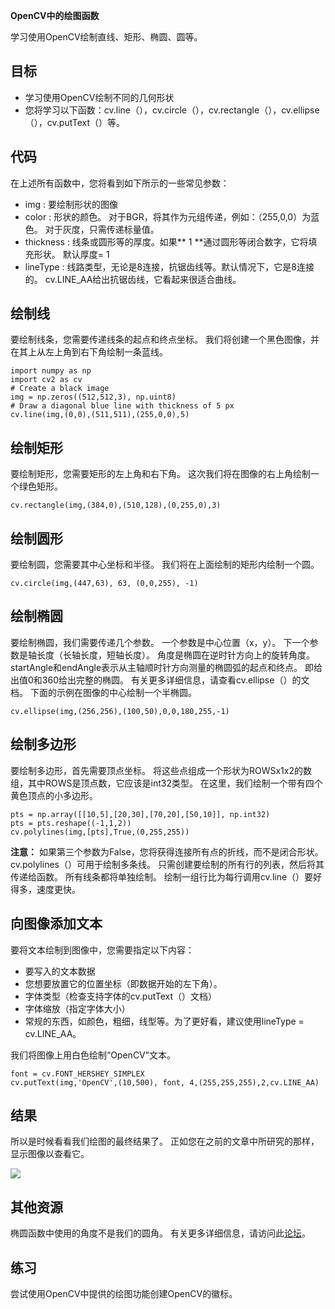 **OpenCV中的绘图函数**

学习使用OpenCV绘制直线、矩形、椭圆、圆等。

## 目标 ##

- 学习使用OpenCV绘制不同的几何形状
- 您将学习以下函数：cv.line（），cv.circle（），cv.rectangle（），cv.ellipse（），cv.putText（）等。

## 代码 ##

在上述所有函数中，您将看到如下所示的一些常见参数：

- img : 要绘制形状的图像
- color : 形状的颜色。 对于BGR，将其作为元组传递，例如：（255,0,0）为蓝色。 对于灰度，只需传递标量值。
- thickness : 线条或圆形等的厚度。如果**   1 **通过圆形等闭合数字，它将填充形状。 默认厚度= 1
- lineType : 线路类型，无论是8连接，抗锯齿线等。默认情况下，它是8连接的。 cv.LINE_AA给出抗锯齿线，它看起来很适合曲线。

## 绘制线 ##

要绘制线条，您需要传递线条的起点和终点坐标。 我们将创建一个黑色图像，并在其上从左上角到右下角绘制一条蓝线。

	import numpy as np
	import cv2 as cv
	# Create a black image
	img = np.zeros((512,512,3), np.uint8)
	# Draw a diagonal blue line with thickness of 5 px
	cv.line(img,(0,0),(511,511),(255,0,0),5)

## 绘制矩形 ##

要绘制矩形，您需要矩形的左上角和右下角。 这次我们将在图像的右上角绘制一个绿色矩形。

	cv.rectangle(img,(384,0),(510,128),(0,255,0),3)

## 绘制圆形 ##

要绘制圆，您需要其中心坐标和半径。 我们将在上面绘制的矩形内绘制一个圆。

	cv.circle(img,(447,63), 63, (0,0,255), -1)

## 绘制椭圆 ##

要绘制椭圆，我们需要传递几个参数。 一个参数是中心位置（x，y）。 下一个参数是轴长度（长轴长度，短轴长度）。 角度是椭圆在逆时针方向上的旋转角度。 startAngle和endAngle表示从主轴顺时针方向测量的椭圆弧的起点和终点。 即给出值0和360给出完整的椭圆。 有关更多详细信息，请查看cv.ellipse（）的文档。 下面的示例在图像的中心绘制一个半椭圆。

	cv.ellipse(img,(256,256),(100,50),0,0,180,255,-1)

## 绘制多边形 ##

要绘制多边形，首先需要顶点坐标。 将这些点组成一个形状为ROWSx1x2的数组，其中ROWS是顶点数，它应该是int32类型。 在这里，我们绘制一个带有四个黄色顶点的小多边形。

	pts = np.array([[10,5],[20,30],[70,20],[50,10]], np.int32)
	pts = pts.reshape((-1,1,2))
	cv.polylines(img,[pts],True,(0,255,255))

**注意：** 如果第三个参数为False，您将获得连接所有点的折线，而不是闭合形状。
cv.polylines（）可用于绘制多条线。 只需创建要绘制的所有行的列表，然后将其传递给函数。 所有线条都将单独绘制。 绘制一组行比为每行调用cv.line（）要好得多，速度更快。

## 向图像添加文本 ##

要将文本绘制到图像中，您需要指定以下内容：

- 要写入的文本数据
- 您想要放置它的位置坐标（即数据开始的左下角）。
- 字体类型（检查支持字体的cv.putText（）文档）
- 字体缩放（指定字体大小）
- 常规的东西，如颜色，粗细，线型等。为了更好看，建议使用lineType = cv.LINE_AA。

我们将图像上用白色绘制“OpenCV”文本。

	font = cv.FONT_HERSHEY_SIMPLEX
	cv.putText(img,'OpenCV',(10,500), font, 4,(255,255,255),2,cv.LINE_AA)

## 结果 ##

所以是时候看看我们绘图的最终结果了。 正如您在之前的文章中所研究的那样，显示图像以查看它。

![](https://docs.opencv.org/4.1.0/drawing_result.jpg)

## 其他资源 ##

椭圆函数中使用的角度不是我们的圆角。 有关更多详细信息，请访问此[论坛](http://answers.opencv.org/question/14541/angles-in-ellipse-function/)。

## 练习 ##

尝试使用OpenCV中提供的绘图功能创建OpenCV的徽标。